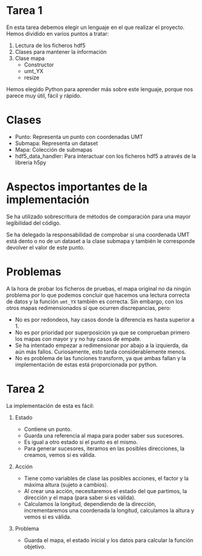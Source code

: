 # Tarea 1

En esta tarea debemos elegir un lenguaje en el que realizar el proyecto.
Hemos dividido en varios puntos a tratar:

1. Lectura de los ficheros hdf5
2. Clases para mantener la información
3. Clase mapa
   - Constructor
   - umt\_YX
   - resize

Hemos elegido Python para aprender más sobre este lenguaje, porque nos parece muy útil, fácil y rápido.

# Clases

- Punto: Representa un punto con coordenadas UMT
- Submapa: Representa un dataset
- Mapa: Colección de submapas
- hdf5\_data\_handler: Para interactuar con los ficheros hdf5 a através de la libreria h5py

# Aspectos importantes de la implementación

Se ha utilizado sobrescritura de métodos de comparación para una mayor legibilidad del código.

Se ha delegado la responsabilidad de comprobar si una coordenada UMT está dento o no de un dataset a la clase submapa y también le corresponde devolver el valor de este punto.

# Problemas

A la hora de probar los ficheros de pruebas, el mapa original no da ningún problema por lo que podemos concluir que hacemos una lectura correcta de datos y la función `umt_YX` también es correcta.
Sin embargo, con los otros mapas redimensionados sí que ocurren discrepancias, pero:

- No es por redondeos, hay casos donde la diferencia es hasta superior a 1.
- No es por prioridad por superposición ya que se comprueban primero los mapas con mayor y y no hay casos de empate.
- Se ha intentado empezar a redimensionar por abajo a la izquierda, da aún más fallos. Curiosamente, esto tarda considerablemente menos.
- No es problema de las funciones transform, ya que ambas fallan y la implementación de estas está proporcionada por python.

# Tarea 2

La implementación de esta es fácil:

1. Estado 
   - Contiene un punto.
   - Guarda una referencia al mapa para poder saber sus sucesores.
   - Es igual a otro estado si el punto es el mismo.
   - Para generar sucesores, iteramos en las posibles direcciones, la creamos, vemos si es válida.

2. Acción
   - Tiene como variables de clase las posibles acciones, el factor y la máxima altura (sujeto a cambios).
   - Al crear una acción, necesitaremos el estado del que partimos, la dirección y el mapa (para saber si es válida).
   - Calculamos la longitud, dependiendo de la dirección, incrementaremos una coordenada la longitud, calculamos la altura y vemos si es válida.

3. Problema
   - Guarda el mapa, el estado inicial y los datos para calcular la función objetivo.

